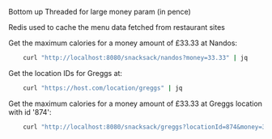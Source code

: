 
Bottom up
Threaded for large money param (in pence)

Redis used to cache the menu data fetched from restaurant sites

Get the maximum calories for a money amount of £33.33 at Nandos:
```bash
    curl "http://localhost:8080/snacksack/nandos?money=33.33" | jq
```

Get the location IDs for Greggs at:
```bash
    curl "https://host.com/location/greggs" | jq
```

Get the maximum calories for a money amount of £33.33 at Greggs location with id '874':
```bash
    curl "http://localhost:8080/snacksack/greggs?locationId=874&money=33.33" | jq
```